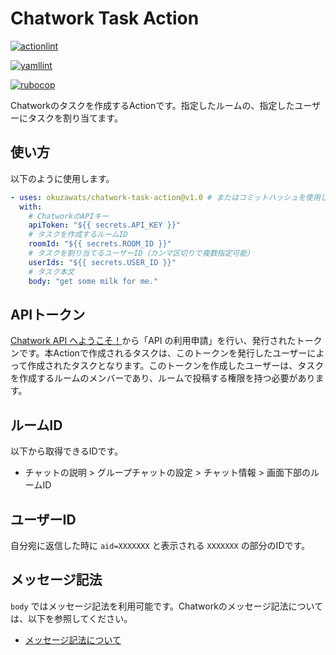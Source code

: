 # Chatwork Task Action

[![actionlint](https://github.com/okuzawats/chatwork-task-action/actions/workflows/actionlint.yml/badge.svg)](https://github.com/okuzawats/chatwork-task-action/actions/workflows/actionlint.yml)

[![yamllint](https://github.com/okuzawats/chatwork-task-action/actions/workflows/yamllint.yml/badge.svg)](https://github.com/okuzawats/chatwork-task-action/actions/workflows/yamllint.yml)

[![rubocop](https://github.com/okuzawats/chatwork-task-action/actions/workflows/rubocop.yml/badge.svg)](https://github.com/okuzawats/chatwork-task-action/actions/workflows/rubocop.yml)

Chatworkのタスクを作成するActionです。指定したルームの、指定したユーザーにタスクを割り当てます。

## 使い方

以下のように使用します。

```yml
- uses: okuzawats/chatwork-task-action@v1.0 # またはコミットハッシュを使用してください。
  with:
    # ChatworkのAPIキー
    apiToken: "${{ secrets.API_KEY }}"
    # タスクを作成するルームID
    roomId: "${{ secrets.ROOM_ID }}"
    # タスクを割り当てるユーザーID（カンマ区切りで複数指定可能）
    userIds: "${{ secrets.USER_ID }}"
    # タスク本文
    body: "get some milk for me."
```

## APIトークン

[Chatwork API へようこそ！](https://developer.chatwork.com/docs)から「API の利用申請」を行い、発行されたトークンです。本Actionで作成されるタスクは、このトークンを発行したユーザーによって作成されたタスクとなります。このトークンを作成したユーザーは、タスクを作成するルームのメンバーであり、ルームで投稿する権限を持つ必要があります。

## ルームID

以下から取得できるIDです。

- チャットの説明 > グループチャットの設定 > チャット情報 > 画面下部のルームID

## ユーザーID

自分宛に返信した時に `aid=XXXXXXX` と表示される `XXXXXXX` の部分のIDです。

## メッセージ記法

`body` ではメッセージ記法を利用可能です。Chatworkのメッセージ記法については、以下を参照してください。

- [メッセージ記法について](https://developer.chatwork.com/docs/message-notation)
